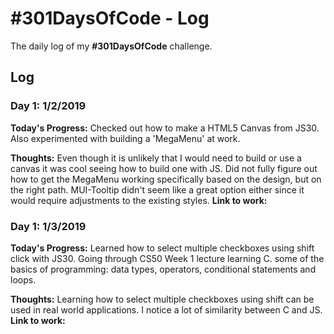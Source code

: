 # #301DaysOfCode - Log
The daily log of my **#301DaysOfCode** challenge.

## Log

### Day 1: 1/2/2019

**Today's Progress:**
Checked out how to make a HTML5 Canvas from JS30. Also experimented with building a 'MegaMenu' at work.

**Thoughts:**
Even though it is unlikely that I would need to build or use a canvas it was cool seeing how to build one with JS.
Did not fully figure out how to get the MegaMenu working specifically based on the design, but on the right path.  MUI-Tooltip didn't seem like a great option either
since it would require adjustments to the existing styles.
**Link to work:**

### Day 1: 1/3/2019

**Today's Progress:**
Learned how to select multiple checkboxes using shift click with JS30.  Going through CS50 Week 1 lecture learning C. some of the basics of programming: data types, operators, conditional statements and loops.

**Thoughts:**
Learning how to select multiple checkboxes using shift can be used in real world applications. I notice a lot of similarity between C and JS.
**Link to work:**

